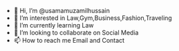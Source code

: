 - 👋 Hi, I’m @usamamuzamilhussain
- 👀 I’m interested in Law,Gym,Business,Fashion,Traveling
- 🌱 I’m currently learning Law
- 💞️ I’m looking to collaborate on Social Media
- 📫 How to reach me Email and Contact

<!---
usamamuzamilhussain/usamamuzamilhussain is a ✨ special ✨ repository because its `README.md` (this file) appears on your GitHub profile.
You can click the Preview link to take a look at your changes.
--->
